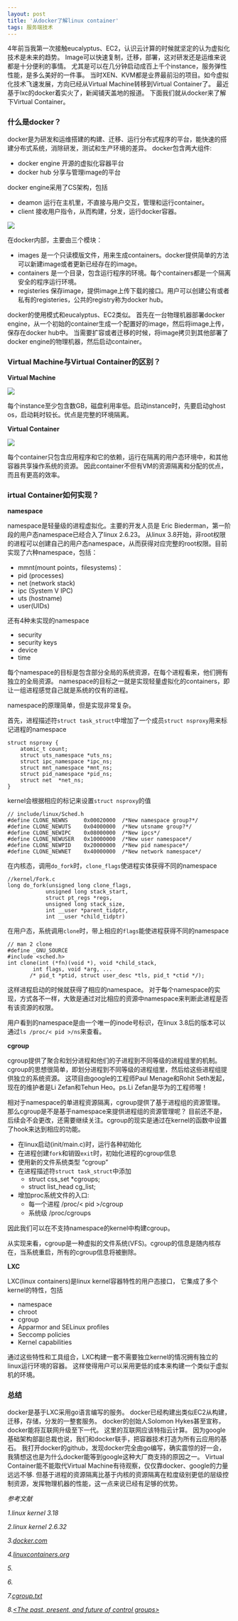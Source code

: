 ```yaml
---
layout: post
title: '从docker了解linux container'
tags: 服务端技术
---
```


4年前当我第一次接触eucalyptus、EC2，认识云计算的时候就坚定的认为虚拟化技术是未来的趋势。
Image可以快速复制，迁移，部署，这对研发还是运维来说都是十分便利的事情。
尤其是可以在几分钟启动成百上千个instance，服务弹性性能，是多么美好的一件事。
当时XEN、KVM都是业界最前沿的项目。如今虚拟化技术飞速发展，方向已经从Virtual Machine转移到Virtual Container了。
最近基于lxc的docker着实火了，新闻铺天盖地的报道。
下面我们就从docker来了解下Virtual Container。
 
### 什么是docker？
 
docker是为研发和运维搭建的构建、迁移、运行分布式程序的平台，能快速的搭建分布式系统，消除研发，测试和生产环境的差异。
docker包含两大组件:

* docker engine 开源的虚拟化容器平台
* docker hub 分享与管理image的平台 

docker engine采用了CS架构，包括
 
* deamon 运行在主机里，不直接与用户交互，管理和运行container。
* client 接收用户指令，从而构建，分发，运行docker容器。
 
![]({{site.baseurl}}/img/5.png)
 
在docker内部，主要由三个模块：
 
* images 是一个只读模版文件，用来生成containers。docker提供简单的方法可以新建image或者更新已经存在的image。
* containers 是一个目录，包含运行程序的环境。每个containers都是一个隔离安全的程序运行环境。
* registeries 保存image，提供image上传下载的接口。用户可以创建公有或者私有的registeries，公共的registry称为docker hub。
 
docker的使用模式和eucalyptus、EC2类似。
首先在一台物理机器部署docker engine，从一个初始的container生成一个配置好的image，然后将image上传，保存在docker hub中。
当需要扩容或者迁移的时候，将image拷贝到其他部署了docker engine的物理机器，然后启动container。
 
### Virtual Machine与Virtual Container的区别？ 
 
**Virtual Machine**
 
![]({{site.baseurl}}/img/3.png)
 
每个instance至少包含数GB，磁盘利用率低。启动instance时，先要启动ghost os，启动耗时较长。优点是完整的环境隔离。
 
**Virtual Container**
 
![]({{site.baseurl}}/img/4.png)
 
每个container只包含应用程序和它的依赖，运行在隔离的用户态环境中，和其他容器共享操作系统的资源。
因此container不但有VM的资源隔离和分配的优点，而且有更高的效率。
 
### irtual Container如何实现？ 
 
**namespace**
 
namespace是轻量级的进程虚拟化。主要的开发人员是 Eric Biederman，第一阶段的用户态namespace已经合入了linux 2.6.23。
从linux 3.8开始，非root权限的进程可以创建自己的用户态namespace，从而获得对应完整的root权限。目前实现了六种namespace，包括：
 
* mmnt(mount points，filesystems)：
* pid (processes)
* net (network stack)
* ipc (System V IPC)
* uts (hostname)
* user(UIDs)
 
还有4种未实现的namespace
 
* security
* security keys
* device 
* time
 
每个namespace的目标是包含部分全局的系统资源，在每个进程看来，他们拥有独立的全局资源。
namespace的目标之一就是实现轻量虚拟化的containers，即让一组进程感觉自己就是系统的仅有的进程。
 
namespace的原理简单，但是实现非常复杂。
 
首先，进程描述符`struct task_struct`中增加了一个成员`struct nsproxy`用来标记进程的namespace
 
	struct nsproxy {
		atomic_t count;
		struct uts_namespace *uts_ns;
		struct ipc_namespace *ipc_ns;
		struct mnt_namespace *mnt_ns;
		struct pid_namespace *pid_ns;
		struct net	*net_ns;
	}
 
kernel会根据相应的标记来设置`struct nsproxy`的值
 
	// include/linux/Sched.h
	#define CLONE_NEWNS 	0x00020000	/*New namespace group?*/
	#define CLONE_NEWUTS	0x04000000	/*New utsname group?*/
	#define CLONE_NEWIPC	0x08000000	/*New ipcs*/
	#define CLONE_NEWUSER   0x10000000	/*New user namespace*/
	#define CLONE_NEWPID	0x20000000	/*New pid namespace*/
	#define CLONE_NEWNET	0x40000000	/*New network namespace*/
  
在内核态，调用`do_fork`时，`clone_flags`使进程实体获得不同的namespace
 
	//kernel/Fork.c
	long do_fork(unsigned long clone_flags,
				unsigned long stack_start,
				struct pt_regs *regs,
				unsigned long stack_size,
				int __user *parent_tidptr,
				int __user *child_tidptr)
 
在用户态，系统调用`clone`时，带上相应的`flags`能使进程获得不同的namespace
 
	// man 2 clone
	#define _GNU_SOURCE
	#include <sched.h>
	int clone(int (*fn)(void *), void *child_stack, 
  	        int flags, void *arg, ...
   	       /* pid_t *ptid, struct user_desc *tls, pid_t *ctid */);

这样进程启动的时候就获得了相应的namespace。
对于每个namespace的实现，方式各不一样，大致是通过对比相应的资源中namespace来判断此进程是否有该资源的权限。

用户看到的namespace是由一个唯一的inode号标识，在linux 3.8后的版本可以通过`ls /proc/< pid >/ns`来查看。
 
**cgroup**
 
cgroup提供了聚合和划分进程和他们的子进程到不同等级的进程组里的机制。
cgroup的思想很简单，即划分进程到不同等级的进程组里，然后给这些进程组提供独立的系统资源。
这项目由google的工程师Paul Menage和Rohit Seth发起，现在的维护者是Li Zefan和Tehun Heo。ps.Li Zefan是华为的工程师喔！
 
相对于namespace的单进程资源隔离，cgroup提供了基于进程组的资源管理。
那么cgroup是不是基于namespace来提供进程组的资源管理呢？
目前还不是，后续会不会更改，还需要继续关注。cgroup的现实是通过在kernel的函数中设置了hook来达到相应的功能。
 
* 在linux启动(init/main.c)时，运行各种初始化
* 在进程创建`fork`和销毁`exit`时，初始化进程的cgroup信息
* 使用新的文件系统类型 “cgroup”
* 在进程描述符`struct task_struct`中添加
	* struct css_set *cgroups;
	* struct list_head cg_list;
* 增加proc系统文件的入口:
	* 每一个进程 /proc/< pid >/cgroup
	* 系统级 /proc/cgroups
 
因此我们可以在不支持namespace的kernel中构建cgroup。
 
从实现来看，cgroup是一种虚拟的文件系统(VFS)。cgroup的信息是随内核存在，当系统重启，所有的cgroup信息将被删除。
 
**LXC** 
 
LXC(linux containers)是linux kernel容器特性的用户态接口， 它集成了多个kernel的特性，包括
 
* namespace
* chroot
* cgroup
* Apparmor and SELinux profiles
* Seccomp policies
* Kernel capabilities

通过这些特性和工具组合，LXC构建一套不需要独立kernel的情况拥有独立的linux运行环境的容器。
这样使得用户可以采用更低的成本来构建一个类似于虚拟机的环境。
     
###	总结     
    
docker是基于LXC采用go语言编写的服务。
docker已经构建出类似EC2从构建，迁移，存储，分发的一整套服务。
docker的创始人Solomon Hykes甚至宣称，docker能将互联网升级至下一代。
这里的互联网应该特指云计算。
因为google基础架构部副总裁也说，我们和docker联手，把容器技术打造为所有云应用的基石。
我打开docker的github，发现docker完全由go编写，确实震惊的好一会，我猜想这也是为什么docker能等到google这种大厂商支持的原因之一。
Virtual Container能不能取代Virtual Machine有待观察，仅仅靠docker、google的力量远远不够.
但基于进程的资源隔离比基于内核的资源隔离在粒度级别更低的层级控制资源，发挥物理机器的性能，这一点来说已经有足够的优势。    
          
*参考文献*   
      
*1.linux kernel 3.18*

*2.linux kernel 2.6.32*

*3.[docker.com](https://www.docker.com)*

*4.[linuxcontainers.org](https://linuxcontainers.org)*

*5.[<Namespaces in operation>](http://lwn.net/Articles/531114)*

*6.[<lxc-namespace>](http://www.cs.ucsb.edu/~rich/class/cs290-cloud/papers/lxc-namespace.pdf)*

*7.[cgroup.txt](https://www.kernel.org/doc/Documentation/cgroups/cgroups.txt)*

*8.[<The past, present, and future of control groups>](http://lwn.net/Articles/574317)*



